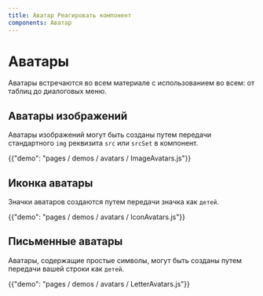 ```yaml
---
title: Аватар Реагировать компонент
components: Аватар
---
```

# Аватары

<p class="description">Аватары встречаются во всем материале с использованием во всем: от таблиц до диалоговых меню.</p>

## Аватары изображений

Аватары изображений могут быть созданы путем передачи стандартного `img` реквизита `src` или `srcSet` в компонент.

{{"demo": "pages / demos / avatars / ImageAvatars.js"}}

## Иконка аватары

Значки аватаров создаются путем передачи значка как `детей`.

{{"demo": "pages / demos / avatars / IconAvatars.js"}}

## Письменные аватары

Аватары, содержащие простые символы, могут быть созданы путем передачи вашей строки как `детей`.

{{"demo": "pages / demos / avatars / LetterAvatars.js"}}